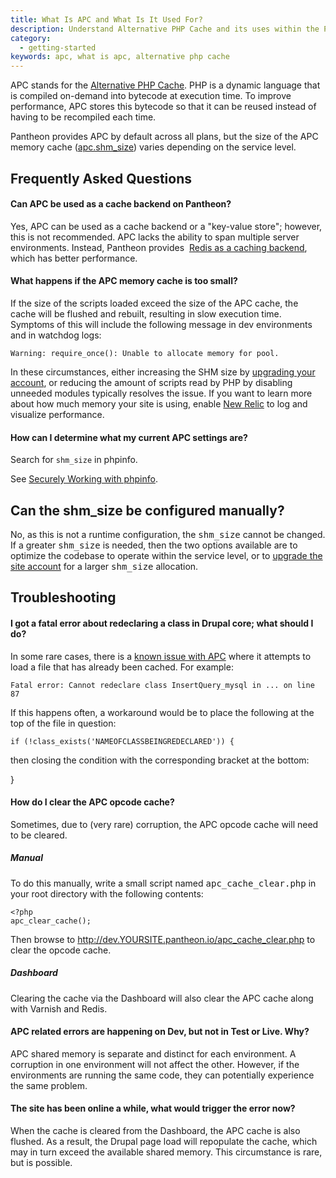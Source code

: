 ```yaml
---
title: What Is APC and What Is It Used For?
description: Understand Alternative PHP Cache and its uses within the Pantheon workflow.
category:
  - getting-started
keywords: apc, what is apc, alternative php cache
---
```

APC stands for the [Alternative PHP Cache](http://php.net/manual/en/book.apc.php "Alternative PHP Cache manual on php.net"). PHP is a dynamic language that is compiled on-demand into bytecode at execution time. To improve performance, APC stores this bytecode so that it can be reused instead of having to be recompiled each time.

Pantheon provides APC by default across all plans, but the size of the APC memory cache ([apc.shm\_size](http://www.php.net/manual/en/apc.configuration.php#ini.apc.shm-size "apc.shm\_size reference")) varies depending on the service level.

## Frequently Asked Questions

#### Can APC be used as a cache backend on Pantheon?

Yes, APC can be used as a cache backend or a "key-value store"; however, this is not recommended. APC lacks the ability to span multiple server environments. Instead, Pantheon provides  [Redis as a caching backend](/docs/articles/sites/redis-as-a-caching-backend/ "Redis as a caching backend"), which has better performance.


#### What happens if the APC memory cache is too small?

If the size of the scripts loaded exceed the size of the APC cache, the cache will be flushed and rebuilt, resulting in slow execution time. Symptoms of this will include the following message in dev environments and in watchdog logs:

    Warning: require_once(): Unable to allocate memory for pool.

In these circumstances, either increasing the SHM size by [upgrading your account](https://www.getpantheon.com/pricing "Pantheon Pricing"), or reducing the amount of scripts read by PHP by disabling unneeded modules typically resolves the issue. If you want to learn more about how much memory your site is using, enable [New Relic](/docs/articles/sites/newrelic/new-relic-performance-analysis#enabling-new-relic) to log and visualize performance.


#### How can I determine what my current APC settings are?

Search for `shm_size` in phpinfo.

See [Securely Working with phpinfo](/docs/articles/sites/secure-phpinfo).


## Can the shm_size be configured manually?

No, as this is not a runtime configuration, the <tt>shm_size</tt> cannot be changed. If a greater <tt>shm_size</tt> is needed, then the two options available are to optimize the codebase to operate within the service level, or to [upgrade the site account](https://www.getpantheon.com/pricing "Pantheon Pricing") for a larger <tt>shm_size</tt> allocation.

## Troubleshooting

#### I got a fatal error about redeclaring a class in Drupal core; what should I do?

In some rare cases, there is a [known issue with APC](http://drupal.org/node/838744 "Opcode (APC) and drupal autoloader") where it attempts to load a file that has already been cached. For example:

    Fatal error: Cannot redeclare class InsertQuery_mysql in ... on line 87

If this happens often, a workaround would be to place the following at the top of the file in question:

    if (!class_exists('NAMEOFCLASSBEINGREDECLARED')) {

then closing the condition with the corresponding bracket at the bottom:

}


#### How do I clear the APC opcode cache?

Sometimes, due to (very rare) corruption, the APC opcode cache will need to be cleared.

##### Manual

To do this manually, write a small script named <tt>apc_cache_clear.php</tt> in your root directory with the following contents:

    <?php
    apc_clear_cache();

Then browse to http://dev.YOURSITE.pantheon.io/apc_cache_clear.php to clear the opcode cache.</yoursite>

##### Dashboard

Clearing the cache via the Dashboard will also clear the APC cache along with Varnish and Redis.

#### APC related errors are happening on Dev, but not in Test or Live. Why?

APC shared memory is separate and distinct for each environment. A corruption in one environment will not affect the other. However, if the environments are running the same code, they can potentially experience the same problem.

#### The site has been online a while, what would trigger the error now?

When the cache is cleared from the Dashboard, the APC cache is also flushed. As a result, the Drupal page load will repopulate the cache, which may in turn exceed the available shared memory. This circumstance is rare, but is possible.
